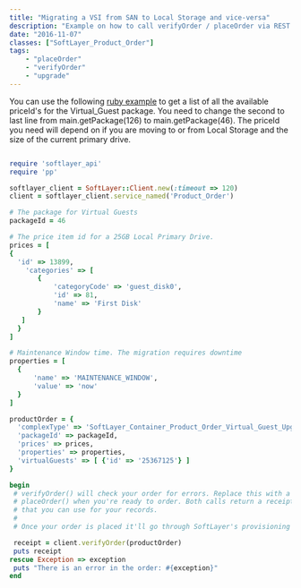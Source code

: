```yaml
---
title: "Migrating a VSI from SAN to Local Storage and vice-versa"
description: "Example on how to call verifyOrder / placeOrder via REST to migrate a Virtual_Guest from SAN to Local storage and vice-versa."
date: "2016-11-07"
classes: ["SoftLayer_Product_Order"]
tags:
    - "placeOrder"
    - "verifyOrder"
    - "upgrade"
---
```


You can use the following [ruby example](https://softlayer.github.io/ruby/list_packages/) to get a list of all the available priceId's for the Virtual_Guest package. You need to change the second to last line from main.getPackage(126) to main.getPackage(46). The priceId you need will depend on if you are moving to or from Local Storage and the size of the current primary drive.


```ruby

require 'softlayer_api'
require 'pp'

softlayer_client = SoftLayer::Client.new(:timeout => 120)
client = softlayer_client.service_named('Product_Order')

# The package for Virtual Guests
packageId = 46

# The price item id for a 25GB Local Primary Drive.
prices = [
{
  'id' => 13899,
    'categories' => [
       {
           'categoryCode' => 'guest_disk0',
           'id' => 81,
           'name' => 'First Disk'
       }
   ]
  }
]

# Maintenance Window time. The migration requires downtime
properties = [
  {
      'name' => 'MAINTENANCE_WINDOW',
      'value' => 'now'
  }
]

productOrder = {
  'complexType' => 'SoftLayer_Container_Product_Order_Virtual_Guest_Upgrade',
  'packageId' => packageId,
  'prices' => prices,
  'properties' => properties,
  'virtualGuests' => [ {'id' => '25367125'} ]
}

begin
 # verifyOrder() will check your order for errors. Replace this with a call to
 # placeOrder() when you're ready to order. Both calls return a receipt object
 # that you can use for your records.
 #
 # Once your order is placed it'll go through SoftLayer's provisioning process.

 receipt = client.verifyOrder(productOrder)
 puts receipt
rescue Exception => exception
 puts "There is an error in the order: #{exception}"
end
```

